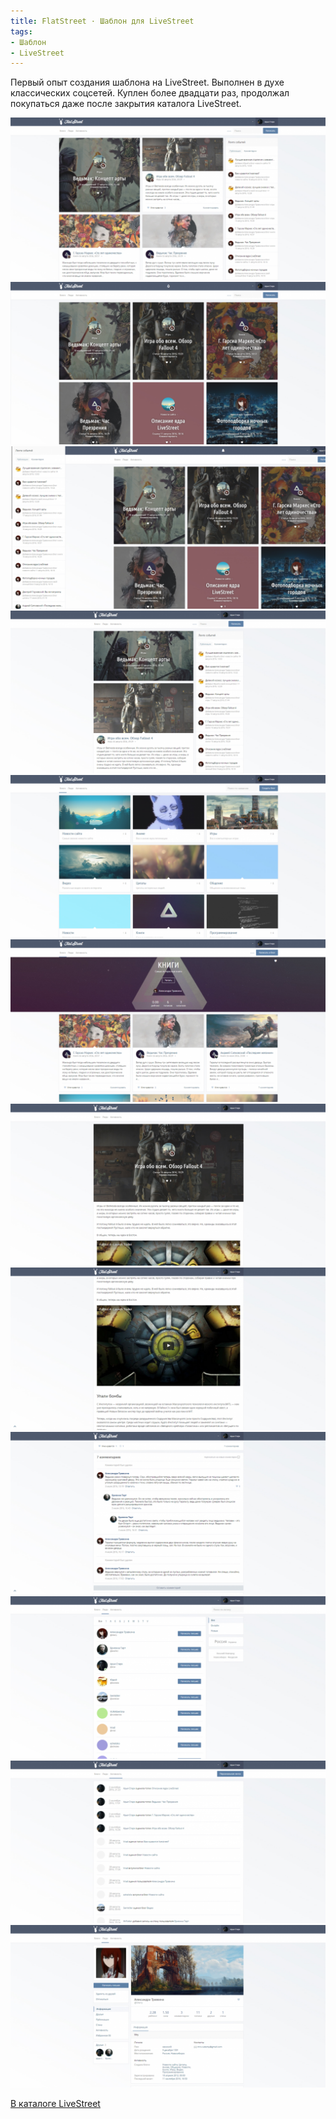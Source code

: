 ```yaml
---
title: FlatStreet · Шаблон для LiveStreet
tags:
- Шаблон
- LiveStreet
---
```


Первый опыт создания шаблона на LiveStreet. Выполнен в духе классических соцсетей. Куплен более двадцати раз, продолжал покупаться даже после закрытия каталога LiveStreet.

<div class="fotorama">
	<img src="/media/portfolio/flatstreet-01.jpg" />
	<img src="/media/portfolio/flatstreet-02.jpg" />
	<img src="/media/portfolio/flatstreet-03.jpg" />
	<img src="/media/portfolio/flatstreet-04.jpg" />
	<img src="/media/portfolio/flatstreet-05.jpg" />
	<img src="/media/portfolio/flatstreet-06.jpg" />
	<img src="/media/portfolio/flatstreet-07.jpg" />
	<img src="/media/portfolio/flatstreet-08.jpg" />
	<img src="/media/portfolio/flatstreet-09.jpg" />
	<img src="/media/portfolio/flatstreet-10.jpg" />
	<img src="/media/portfolio/flatstreet-11.jpg" />
	<img src="/media/portfolio/flatstreet-12.jpg" />
</div>

[В каталоге LiveStreet](https://catalog.livestreetcms.com/addon/view/544/)